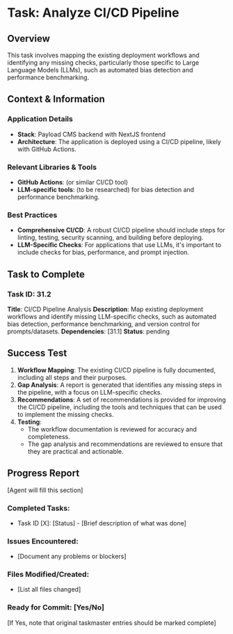 # Task: Analyze CI/CD Pipeline

## Overview
This task involves mapping the existing deployment workflows and identifying any missing checks, particularly those specific to Large Language Models (LLMs), such as automated bias detection and performance benchmarking.

## Context & Information
### Application Details
- **Stack**: Payload CMS backend with NextJS frontend
- **Architecture**: The application is deployed using a CI/CD pipeline, likely with GitHub Actions.

### Relevant Libraries & Tools
- **GitHub Actions**: (or similar CI/CD tool)
- **LLM-specific tools**: (to be researched) for bias detection and performance benchmarking.

### Best Practices
- **Comprehensive CI/CD**: A robust CI/CD pipeline should include steps for linting, testing, security scanning, and building before deploying.
- **LLM-Specific Checks**: For applications that use LLMs, it's important to include checks for bias, performance, and prompt injection.

## Task to Complete

### Task ID: 31.2
**Title**: CI/CD Pipeline Analysis
**Description**: Map existing deployment workflows and identify missing LLM-specific checks, such as automated bias detection, performance benchmarking, and version control for prompts/datasets.
**Dependencies**: [31.1]
**Status**: pending

## Success Test
1.  **Workflow Mapping**: The existing CI/CD pipeline is fully documented, including all steps and their purposes.
2.  **Gap Analysis**: A report is generated that identifies any missing steps in the pipeline, with a focus on LLM-specific checks.
3.  **Recommendations**: A set of recommendations is provided for improving the CI/CD pipeline, including the tools and techniques that can be used to implement the missing checks.
4.  **Testing**:
    - The workflow documentation is reviewed for accuracy and completeness.
    - The gap analysis and recommendations are reviewed to ensure that they are practical and actionable.

## Progress Report
[Agent will fill this section]

### Completed Tasks:
- Task ID [X]: [Status] - [Brief description of what was done]

### Issues Encountered:
- [Document any problems or blockers]

### Files Modified/Created:
- [List all files changed]

### Ready for Commit: [Yes/No]
[If Yes, note that original taskmaster entries should be marked complete]
